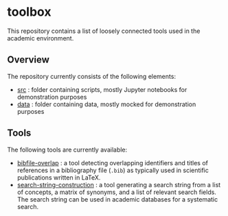 # toolbox

This repository contains a list of loosely connected tools used in the academic environment.

## Overview

The repository currently consists of the following elements:

* [src](./src/) : folder containing scripts, mostly Jupyter notebooks for demonstration purposes
* [data](./data/) : folder containing data, mostly mocked for demonstration purposes

## Tools

The following tools are currently available:

* [bibfile-overlap](./src/bibfile-overlap.ipynb) : a tool detecting overlapping identifiers and titles of references in a bibliography file (`.bib`) as typically used in scientific publications written in LaTeX.
* [search-string-construction](./src/search-string-construction.ipynb) : a tool generating a search string from a list of concepts, a matrix of synonyms, and a list of relevant search fields. The search string can be used in academic databases for a systematic search.